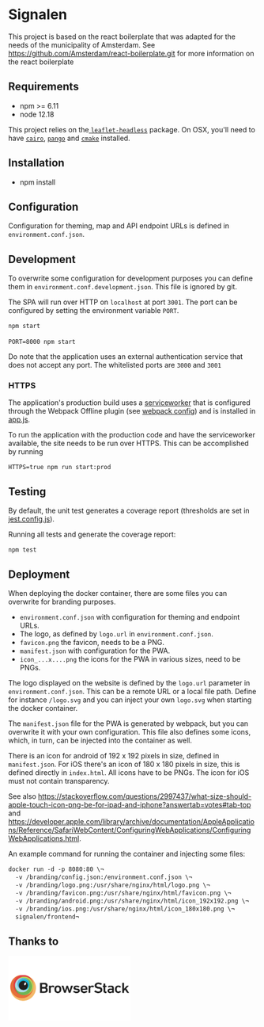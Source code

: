 
# Signalen

This project is based on the react boilerplate that was adapted for the needs of the municipality of Amsterdam.
See https://github.com/Amsterdam/react-boilerplate.git for more information on the react boilerplate

## Requirements

  -  npm >= 6.11
  -  node 12.18

This project relies on the[ `leaflet-headless`](https://www.npmjs.com/package/leaflet-headless) package. On OSX, you'll need to have [`cairo`](https://formulae.brew.sh/formula/cairo), [`pango`](https://formulae.brew.sh/formula/pango) and [`cmake`](https://formulae.brew.sh/formula/cmake) installed.

## Installation

  -  npm install

## Configuration

Configuration for theming, map and API endpoint URLs is defined in
`environment.conf.json`.

## Development

To overwrite some configuration for development purposes you can define them in
`environment.conf.development.json`. This file is ignored by git.

The SPA will run over HTTP on `localhost` at port `3001`. The port can be configured by setting the environment variable `PORT`.

    npm start

    PORT=8000 npm start

Do note that the application uses an external authentication service that does not accept any port. The whitelisted ports are `3000` and `3001`

### HTTPS

The application's production build uses a [serviceworker](https://developer.mozilla.org/en-US/docs/Web/API/Service_Worker_API) that is configured through the Webpack Offline plugin (see [webpack config](./internals/webpack/webpack.prod.babel.js)) and is installed in [app.js](./src/app.js).

To run the application with the production code and have the serviceworker available, the site needs to be run over HTTPS. This can be accomplished by running

    HTTPS=true npm run start:prod

## Testing

By default, the unit test generates a coverage report (thresholds are set in [jest.config.js](./jest.config.js)).

Running all tests and generate the coverage report:

    npm test

## Deployment

When deploying the docker container, there are some files you can overwrite for
branding purposes.

- `environment.conf.json` with configuration for theming and endpoint URLs.
- The logo, as defined by `logo.url` in `environment.conf.json`.
- `favicon.png` the favicon, needs to be a PNG.
- `manifest.json` with configuration for the PWA.
- `icon_...x....png` the icons for the PWA in various sizes, need to be PNGs.

The logo displayed on the website is defined by the `logo.url` parameter in
`environment.conf.json`. This can be a remote URL or a local file path. Define
for instance `/logo.svg` and you can inject your own `logo.svg` when starting
the docker container.

The `manifest.json` file for the PWA is generated by webpack, but you can
overwrite it with your own configuration. This file also defines some icons,
which, in turn, can be injected into the container as well.

There is an icon for android of 192 x 192 pixels in size, defined in
`manifest.json`. For iOS there's an icon of 180 x 180 pixels in size, this is
defined directly in `index.html`. All icons have to be PNGs. The icon for iOS
must not contain transparency.

See also
https://stackoverflow.com/questions/2997437/what-size-should-apple-touch-icon-png-be-for-ipad-and-iphone?answertab=votes#tab-top
and
https://developer.apple.com/library/archive/documentation/AppleApplications/Reference/SafariWebContent/ConfiguringWebApplications/ConfiguringWebApplications.html.

An example command for running the container and injecting some files:

    docker run -d -p 8080:80 \¬
      -v /branding/config.json:/environment.conf.json \¬
      -v /branding/logo.png:/usr/share/nginx/html/logo.png \¬
      -v /branding/favicon.png:/usr/share/nginx/html/favicon.png \¬
      -v /branding/android.png:/usr/share/nginx/html/icon_192x192.png \¬
      -v /branding/ios.png:/usr/share/nginx/html/icon_180x180.png \¬
      signalen/frontend¬

## Thanks to
<a href="http://browserstack.com/"><img src="src/images/browserstack-logo-600x315.png" height="130" alt="BrowserStack Logo" /></a>

